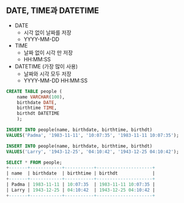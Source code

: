 ## DATE, TIME과 DATETIME

- DATE
  - 시각 없이 날짜를 저장
  - YYYY-MM-DD
- TIME
  - 날짜 없이 시각 만 저장
  - HH:MM:SS
- DATETIME (가장 많이 사용)
  - 날짜와 시각 모두 저장
  - YYYY-MM-DD HH:MM:SS

```sql
CREATE TABLE people (
    name VARCHAR(100),
    birthdate DATE,
    birthtime TIME,
    birthdt DATETIME
    );

INSERT INTO people(name, birthdate, birthtime, birthdt)
VALUES('Padma', '1983-11-11', '10:07:35', '1983-11-11 10:07:35');

INSERT INTO people(name, birthdate, birthtime, birthdt)
VALUES('Larry', '1943-12-25', '04:10:42', '1943-12-25 04:10:42');

SELECT * FROM people;
+-------+------------+-----------+---------------------+
| name  | birthdate  | birthtime | birthdt             |
+-------+------------+-----------+---------------------+
| Padma | 1983-11-11 | 10:07:35  | 1983-11-11 10:07:35 |
| Larry | 1943-12-25 | 04:10:42  | 1943-12-25 04:10:42 |
+-------+------------+-----------+---------------------+
```
